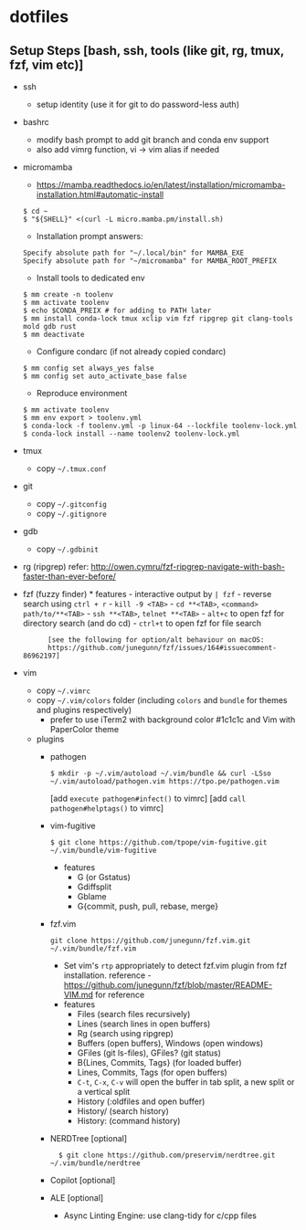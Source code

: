 # dotfiles

Setup Steps [bash, ssh, tools (like git, rg, tmux, fzf, vim etc)]
-----------------------------------------------------------------

* ssh
	- setup identity (use it for git to do password-less auth)

* bashrc
	- modify bash prompt to add git branch and conda env support
	- also add vimrg function, vi -> vim alias if needed

* micromamba
	- https://mamba.readthedocs.io/en/latest/installation/micromamba-installation.html#automatic-install
	```
	$ cd ~
	$ "${SHELL}" <(curl -L micro.mamba.pm/install.sh)
	```

	- Installation prompt answers:
	```
	Specify absolute path for "~/.local/bin" for MAMBA_EXE
	Specify absolute path for "~/micromamba" for MAMBA_ROOT_PREFIX
	```

	- Install tools to dedicated env
	```
	$ mm create -n toolenv
	$ mm activate toolenv
	$ echo $CONDA_PREIX # for adding to PATH later
	$ mm install conda-lock tmux xclip vim fzf ripgrep git clang-tools mold gdb rust
	$ mm deactivate
	```

	- Configure condarc (if not already copied condarc)
	```
	$ mm config set always_yes false
	$ mm config set auto_activate_base false
	```
	- Reproduce environment
	```
	$ mm activate toolenv
	$ mm env export > toolenv.yml
	$ conda-lock -f toolenv.yml -p linux-64 --lockfile toolenv-lock.yml
	$ conda-lock install --name toolenv2 toolenv-lock.yml
	```

* tmux
	- copy `~/.tmux.conf`

* git
	- copy `~/.gitconfig`
	- copy `~/.gitignore`

* gdb
	- copy `~/.gdbinit`

* rg (ripgrep)
	refer: http://owen.cymru/fzf-ripgrep-navigate-with-bash-faster-than-ever-before/

* fzf (fuzzy finder)
		* features
			- interactive output by `| fzf`
			- reverse search using `ctrl + r`
			- `kill -9 <TAB>`
			- `cd **<TAB>`, `<command> path/to/**<TAB>`
			- `ssh **<TAB>`, `telnet **<TAB>`
			- `alt+c` to open fzf for directory search (and do cd)
			- `ctrl+t` to open fzf for file search

			[see the following for option/alt behaviour on macOS:
			https://github.com/junegunn/fzf/issues/164#issuecomment-86962197]

* vim
	- copy `~/.vimrc`
	- copy `~/.vim/colors` folder (including `colors` and `bundle` for themes and plugins respectively)
		- prefer to use iTerm2 with background color #1c1c1c and Vim with PaperColor theme
	- plugins
		- pathogen
			```
			$ mkdir -p ~/.vim/autoload ~/.vim/bundle && curl -LSso ~/.vim/autoload/pathogen.vim https://tpo.pe/pathogen.vim
			```
			[add `execute pathogen#infect()` to vimrc]
			[add `call pathogen#helptags()` to vimrc]
		- vim-fugitive
			```
			$ git clone https://github.com/tpope/vim-fugitive.git ~/.vim/bundle/vim-fugitive
			```
			* features
				- G (or Gstatus)
				- Gdiffsplit
				- Gblame
				- G{commit, push, pull, rebase, merge}
		- fzf.vim
			```
			git clone https://github.com/junegunn/fzf.vim.git ~/.vim/bundle/fzf.vim
			```

			* Set vim's `rtp` appropriately to detect fzf.vim plugin from fzf installation.
				reference - https://github.com/junegunn/fzf/blob/master/README-VIM.md for reference
			* features
				- Files (search files recursively)
				- Lines (search lines in open buffers)
				- Rg (search using ripgrep)
				- Buffers (open buffers), Windows (open windows)
				- GFiles (git ls-files), GFiles? (git status)
				- B{Lines, Commits, Tags} (for loaded buffer)
				- Lines, Commits, Tags (for open buffers)
				- `C-t`, `C-x`, `C-v` will open the buffer in tab split, a new split or a vertical split
				- History (:oldfiles and open buffer)
				- History/ (search history)
				- History: (command history)
		- NERDTree [optional]
		  ```
			$ git clone https://github.com/preservim/nerdtree.git ~/.vim/bundle/nerdtree
			```
		- Copilot [optional]
		- ALE [optional]
			- Async Linting Engine: use clang-tidy for c/cpp files
